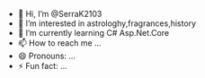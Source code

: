 - 👋 Hi, I’m @SerraK2103
- 👀 I’m interested in astrologhy,fragrances,history
- 🌱 I’m currently learning C# Asp.Net.Core
- 📫 How to reach me ...
- 😄 Pronouns: ...
- ⚡ Fun fact: ...

<!---
SerraK2103/SerraK2103 is a ✨ special ✨ repository because its `README.md` (this file) appears on your GitHub profile.
You can click the Preview link to take a look at your changes.
--->

